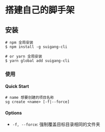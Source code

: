 # 搭建自己的脚手架

## 安装

```shell
# npm 全局安装
$ npm install -g suigang-cli

# or yarn 全局安装
$ yarn global add suigang-cli
```

### 使用

#### Quick Start

```shell
# name 想要创建的项目名称
sg create <name> [-f|--force]
```

#### Options

- `-f, --force`: 强制覆盖目标目录相同的文件夹
